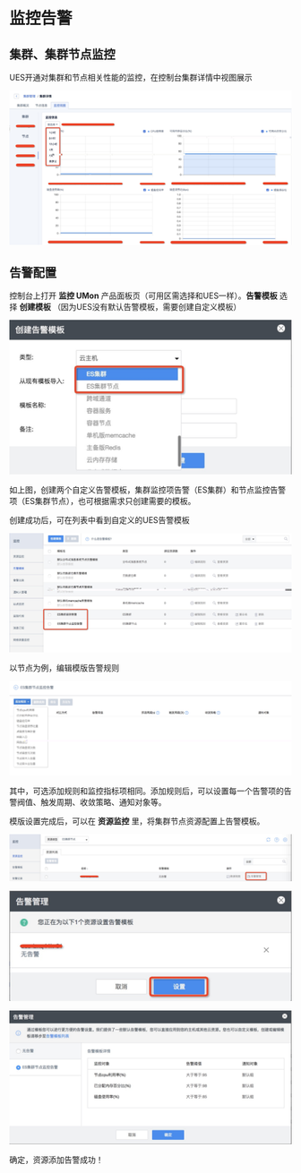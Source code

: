 # 监控告警

## 集群、集群节点监控

UES开通对集群和节点相关性能的监控，在控制台集群详情中视图展示

![image](/images/operate/detail_monitor_1.jpg)

## 告警配置

控制台上打开 **监控 UMon** 产品面板页（可用区需选择和UES一样）。**告警模板** 选择 **创建模板**
（因为UES没有默认告警模板，需要创建自定义模板）

![image](/images/operate/ues_umon_1.jpg)

如上图，创建两个自定义告警模板，集群监控项告警（ES集群）和节点监控告警项（ES集群节点），也可根据需求只创建需要的模板。

创建成功后，可在列表中看到自定义的UES告警模板

![image](/images/operate/ues_umon_2.jpg)

以节点为例，编辑模版告警规则

![image](/images/operate/ues_umon_3.jpg)

其中，可选添加规则和监控指标项相同。添加规则后，可以设置每一个告警项的告警阀值、触发周期、收敛策略、通知对象等。

模版设置完成后，可以在 **资源监控** 里，将集群节点资源配置上告警模板。

![image](/images/operate/ues_umon_4.jpg)

![image](/images/operate/ues_umon_5.jpg)

![image](/images/operate/ues_umon_6.jpg)

确定，资源添加告警成功！